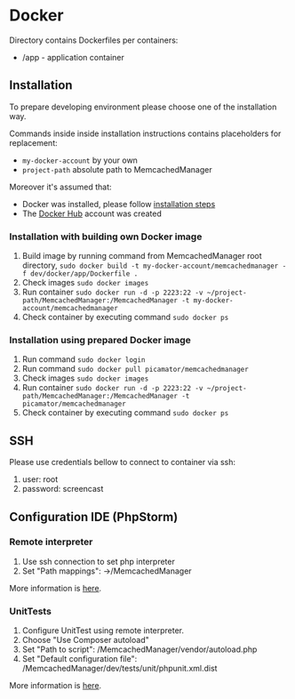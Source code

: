 Docker
======
Directory contains Dockerfiles per containers:
* /app - application container

Installation
------------
To prepare developing environment please choose one of the installation way.

Commands inside inside installation instructions contains placeholders for replacement:
* `my-docker-account` by your own
* `project-path` absolute path to MemcachedManager

Moreover it's assumed that:
* Docker was installed, please follow [installation steps](https://docs.docker.com/engine/installation/)
* The [Docker Hub](https://hub.docker.com/) account was created

### Installation with building own Docker image
1. Build image by running command from MemcachedManager root directory, `sudo docker build -t my-docker-account/memcachedmanager -f dev/docker/app/Dockerfile .`
2. Check images `sudo docker images`
3. Run container `sudo docker run -d -p 2223:22 -v ~/project-path/MemcachedManager:/MemcachedManager -t my-docker-account/memcachedmanager`
4. Check container by executing command `sudo docker ps`

### Installation using prepared Docker image
1. Run command `sudo docker login`
2. Run command `sudo docker pull picamator/memcachedmanager`
3. Check images `sudo docker images`
4. Run container `sudo docker run -d -p 2223:22 -v ~/project-path/MemcachedManager:/MemcachedManager -t picamator/memcachedmanager`
5. Check container by executing command `sudo docker ps`

SSH
---
Please use credentials bellow to connect to container via ssh:
1. user: root
2. password: screencast

Configuration IDE (PhpStorm)
---------------------------- 
### Remote interpreter
1. Use ssh connection to set php interpreter
2. Set "Path mappings": <progect root>->/MemcachedManager

More information is [here](https://confluence.jetbrains.com/display/PhpStorm/Working+with+Remote+PHP+Interpreters+in+PhpStorm).

### UnitTests
1. Configure UnitTest using remote interpreter. 
2. Choose "Use Composer autoload"
3. Set "Path to script": /MemcachedManager/vendor/autoload.php
4. Set "Default configuration file": /MemcachedManager/dev/tests/unit/phpunit.xml.dist

More information is [here](https://confluence.jetbrains.com/display/PhpStorm/Running+PHPUnit+tests+over+SSH+on+a+remote+server+with+PhpStorm).
